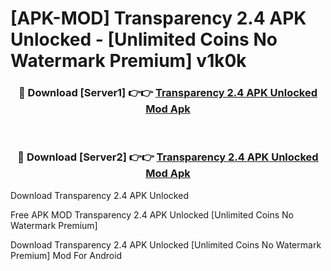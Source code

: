 # [APK-MOD] Transparency 2.4 APK Unlocked - [Unlimited Coins No Watermark Premium] v1k0k



<div align="center">
<h3>🔴 Download [Server1] 👉👉 <a href="https://momento.my/?title=Transparency_2.4_APK_Unlocked">Transparency 2.4 APK Unlocked Mod Apk</a></h3><br>

<h3>🔴 Download [Server2] 👉👉 <a href="https://momento.my/?title=Transparency_2.4_APK_Unlocked">Transparency 2.4 APK Unlocked Mod Apk</a></h3>
</div>



Download Transparency 2.4 APK Unlocked 

Free APK MOD Transparency 2.4 APK Unlocked [Unlimited Coins No Watermark Premium]

Download Transparency 2.4 APK Unlocked [Unlimited Coins No Watermark Premium] Mod For Android
